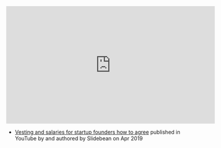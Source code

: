 <iframe width="560" height="315" src="https://www.youtube.com/embed/afI25nIf9q0" title="YouTube video player" frameborder="0" allow="accelerometer; autoplay; clipboard-write; encrypted-media; gyroscope; picture-in-picture; web-share" allowfullscreen></iframe>

- [Vesting and salaries for startup founders how to agree](https://www.youtube.com/watch?v=afI25nIf9q0) published in YouTube by  and authored by Slidebean on Apr 2019

